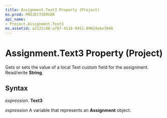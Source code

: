 ```yaml
---
title: Assignment.Text3 Property (Project)
ms.prod: PROJECTSERVER
api_name:
- Project.Assignment.Text3
ms.assetid: a2121c88-a787-4118-9451-89024ebe3048
---
```



# Assignment.Text3 Property (Project)

Gets or sets the value of a local Text custom field for the assignment. Read/write  **String**.


## Syntax

 _expression_. **Text3**

 _expression_ A variable that represents an **Assignment** object.


